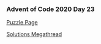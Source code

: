 ### Advent of Code 2020 Day 23

[Puzzle Page](https://adventofcode.com/2020/day/23)

[Solutions Megathread](https://www.reddit.com/r/adventofcode/comments/kimluc/2020_day_23_solutions/)
